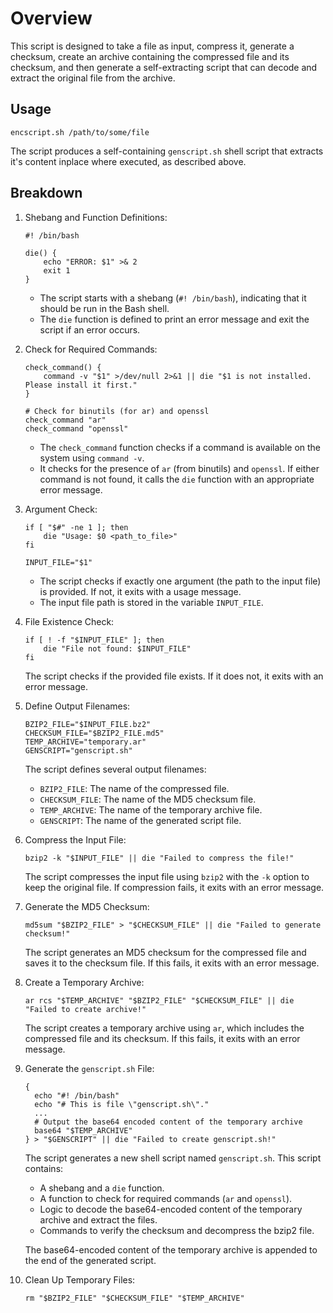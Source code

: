 # Overview
This script is designed to take a file as input, compress it, generate a checksum, create an archive containing the compressed file and its checksum, and then generate a self-extracting script that can decode and extract the original file from the archive.

## Usage

```
encscript.sh /path/to/some/file
```
The script produces a self-containing `genscript.sh` shell script that extracts it's content inplace where executed, as described above.

## Breakdown
1. Shebang and Function Definitions:
   ```
   #! /bin/bash
   
   die() {
       echo "ERROR: $1" >& 2
       exit 1
   }
   ```
   - The script starts with a shebang (`#! /bin/bash`), indicating that it should be run in the Bash shell.
   - The `die` function is defined to print an error message and exit the script if an error occurs.
3. Check for Required Commands:
   ```
   check_command() {
       command -v "$1" >/dev/null 2>&1 || die "$1 is not installed. Please install it first."
   }
   
   # Check for binutils (for ar) and openssl
   check_command "ar"
   check_command "openssl"
   ```
   - The `check_command` function checks if a command is available on the system using `command -v`.
   - It checks for the presence of `ar` (from binutils) and `openssl`. If either command is not found, it calls the `die` function with an appropriate error message.
4. Argument Check:
   ```
   if [ "$#" -ne 1 ]; then
       die "Usage: $0 <path_to_file>"
   fi
   
   INPUT_FILE="$1"
   ```
   - The script checks if exactly one argument (the path to the input file) is provided. If not, it exits with a usage message.
   - The input file path is stored in the variable `INPUT_FILE`.
5. File Existence Check:
   ```
   if [ ! -f "$INPUT_FILE" ]; then
       die "File not found: $INPUT_FILE"
   fi
   ```
   The script checks if the provided file exists. If it does not, it exits with an error message.
6. Define Output Filenames:
   ```
   BZIP2_FILE="$INPUT_FILE.bz2"
   CHECKSUM_FILE="$BZIP2_FILE.md5"
   TEMP_ARCHIVE="temporary.ar"
   GENSCRIPT="genscript.sh"
   ```
   The script defines several output filenames:
   - `BZIP2_FILE`:    The name of the compressed file.
   - `CHECKSUM_FILE`: The name of the MD5 checksum file.
   - `TEMP_ARCHIVE`:  The name of the temporary archive file.
   - `GENSCRIPT`:     The name of the generated script file.
7. Compress the Input File:
   ```
   bzip2 -k "$INPUT_FILE" || die "Failed to compress the file!"
   ```
   The script compresses the input file using `bzip2` with the `-k` option to keep the original file. If compression fails, it exits with an error message.
8. Generate the MD5 Checksum:
   ```
   md5sum "$BZIP2_FILE" > "$CHECKSUM_FILE" || die "Failed to generate checksum!"
   ```
   The script generates an MD5 checksum for the compressed file and saves it to the checksum file. If this fails, it exits with an error message.
9. Create a Temporary Archive:
   ```
   ar rcs "$TEMP_ARCHIVE" "$BZIP2_FILE" "$CHECKSUM_FILE" || die "Failed to create archive!"
   ```
   The script creates a temporary archive using `ar`, which includes the compressed file and its checksum. If this fails, it exits with an error message.
10. Generate the `genscript.sh` File:
    ```
    {
      echo "#! /bin/bash"
      echo "# This is file \"genscript.sh\"."
      ...
      # Output the base64 encoded content of the temporary archive
      base64 "$TEMP_ARCHIVE"
    } > "$GENSCRIPT" || die "Failed to create genscript.sh!"
    ```
    The script generates a new shell script named `genscript.sh`. This script contains:
     - A shebang and a `die` function.
     - A function to check for required commands (`ar` and `openssl`).
     - Logic to decode the base64-encoded content of the temporary archive and extract the files.
     - Commands to verify the checksum and decompress the bzip2 file.
       
    The base64-encoded content of the temporary archive is appended to the end of the generated script.
11. Clean Up Temporary Files:
    ```
    rm "$BZIP2_FILE" "$CHECKSUM_FILE" "$TEMP_ARCHIVE"
    ```
